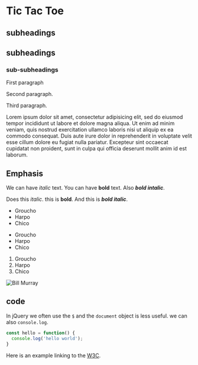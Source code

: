 # Tic Tac Toe  

## subheadings

subheadings
-----------

### sub-subheadings

First paragraph

Second paragraph.

Third paragraph.

Lorem ipsum dolor sit amet, consectetur adipisicing elit, sed do eiusmod tempor incididunt ut labore et dolore magna aliqua. Ut enim ad minim veniam, quis nostrud exercitation ullamco laboris nisi ut aliquip ex ea commodo consequat. Duis aute irure dolor in reprehenderit in voluptate velit esse cillum dolore eu fugiat nulla pariatur. Excepteur sint occaecat cupidatat non proident, sunt in culpa qui officia deserunt mollit anim id est laborum.

## Emphasis

We can have *italic* text. You can have **bold** text. Also ***bold intalic***.

Does this _italic_. this is __bold__. And this is ___bold italic___.

* Groucho
* Harpo
* Chico

- Groucho
- Harpo
- Chico

1. Groucho
2. Harpo
3. Chico

![Bill Murray](https://www.fillmurray.com/500/400)

## code   

In jQuery we often use the `$` and the `document` object is less useful. we can also `console.log`.

```javascript
const hello = function() {
  console.log('hello world');
}
```

Here is an example linking to the [W3C](https://w3c.org/).
